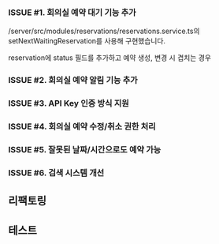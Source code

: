 ### ISSUE #1. 회의실 예약 대기 기능 추가

/server/src/modules/reservations/reservations.service.ts의 
setNextWaitingReservation를 사용해 구현했습니다.

reservation에 status 필드를 추가하고 예약 생성, 변경 시 겹치는 경우 
### ISSUE #2. 회의실 예약 알림 기능 추가

### ISSUE #3. API Key 인증 방식 지원

### ISSUE #4. 회의실 예약 수정/취소 권한 처리

### ISSUE #5. 잘못된 날짜/시간으로도 예약 가능

### ISSUE #6. 검색 시스템 개선

## 리팩토링

## 테스트